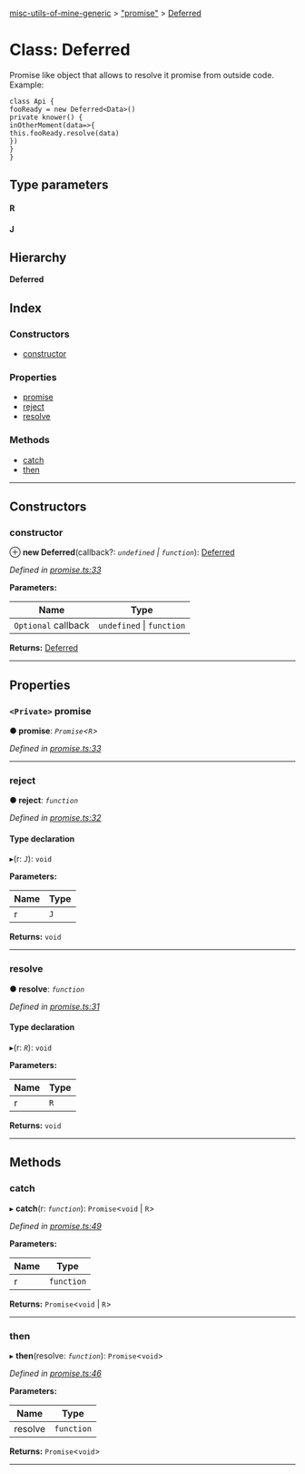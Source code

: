 [misc-utils-of-mine-generic](../README.md) > ["promise"](../modules/_promise_.md) > [Deferred](../classes/_promise_.deferred.md)

# Class: Deferred

Promise like object that allows to resolve it promise from outside code. Example:

```
class Api {
fooReady = new Deferred<Data>()
private knower() {
inOtherMoment(data=>{
this.fooReady.resolve(data)
})
}
}
```

## Type parameters
#### R 
#### J 
## Hierarchy

**Deferred**

## Index

### Constructors

* [constructor](_promise_.deferred.md#constructor)

### Properties

* [promise](_promise_.deferred.md#promise)
* [reject](_promise_.deferred.md#reject)
* [resolve](_promise_.deferred.md#resolve)

### Methods

* [catch](_promise_.deferred.md#catch)
* [then](_promise_.deferred.md#then)

---

## Constructors

<a id="constructor"></a>

###  constructor

⊕ **new Deferred**(callback?: *`undefined` \| `function`*): [Deferred](_promise_.deferred.md)

*Defined in [promise.ts:33](https://github.com/cancerberoSgx/misc-utils-of-mine/blob/94cb991/misc-utils-of-mine-generic/src/promise.ts#L33)*

**Parameters:**

| Name | Type |
| ------ | ------ |
| `Optional` callback | `undefined` \| `function` |

**Returns:** [Deferred](_promise_.deferred.md)

___

## Properties

<a id="promise"></a>

### `<Private>` promise

**● promise**: *`Promise`<`R`>*

*Defined in [promise.ts:33](https://github.com/cancerberoSgx/misc-utils-of-mine/blob/94cb991/misc-utils-of-mine-generic/src/promise.ts#L33)*

___
<a id="reject"></a>

###  reject

**● reject**: *`function`*

*Defined in [promise.ts:32](https://github.com/cancerberoSgx/misc-utils-of-mine/blob/94cb991/misc-utils-of-mine-generic/src/promise.ts#L32)*

#### Type declaration
▸(r: *`J`*): `void`

**Parameters:**

| Name | Type |
| ------ | ------ |
| r | `J` |

**Returns:** `void`

___
<a id="resolve"></a>

###  resolve

**● resolve**: *`function`*

*Defined in [promise.ts:31](https://github.com/cancerberoSgx/misc-utils-of-mine/blob/94cb991/misc-utils-of-mine-generic/src/promise.ts#L31)*

#### Type declaration
▸(r: *`R`*): `void`

**Parameters:**

| Name | Type |
| ------ | ------ |
| r | `R` |

**Returns:** `void`

___

## Methods

<a id="catch"></a>

###  catch

▸ **catch**(r: *`function`*): `Promise`<`void` \| `R`>

*Defined in [promise.ts:49](https://github.com/cancerberoSgx/misc-utils-of-mine/blob/94cb991/misc-utils-of-mine-generic/src/promise.ts#L49)*

**Parameters:**

| Name | Type |
| ------ | ------ |
| r | `function` |

**Returns:** `Promise`<`void` \| `R`>

___
<a id="then"></a>

###  then

▸ **then**(resolve: *`function`*): `Promise`<`void`>

*Defined in [promise.ts:46](https://github.com/cancerberoSgx/misc-utils-of-mine/blob/94cb991/misc-utils-of-mine-generic/src/promise.ts#L46)*

**Parameters:**

| Name | Type |
| ------ | ------ |
| resolve | `function` |

**Returns:** `Promise`<`void`>

___

